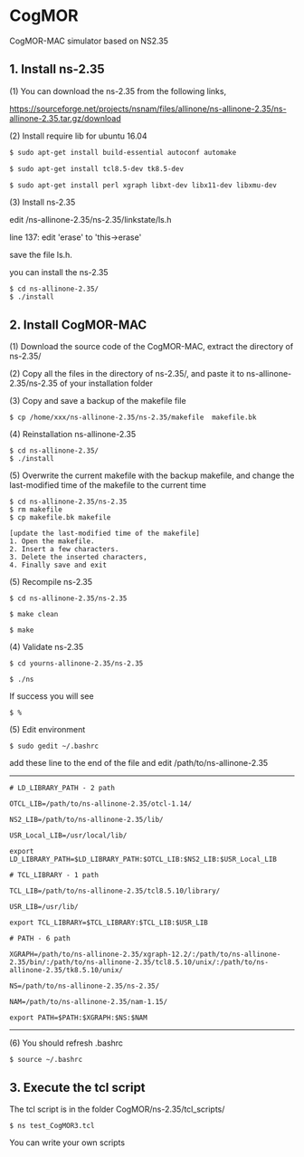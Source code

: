 # CogMOR
CogMOR-MAC simulator based on NS2.35


## 1. Install ns-2.35



(1) You can download the ns-2.35 from the following links,

https://sourceforge.net/projects/nsnam/files/allinone/ns-allinone-2.35/ns-allinone-2.35.tar.gz/download


(2) Install require lib for ubuntu 16.04
```bash
$ sudo apt-get install build-essential autoconf automake

$ sudo apt-get install tcl8.5-dev tk8.5-dev

$ sudo apt-get install perl xgraph libxt-dev libx11-dev libxmu-dev
```

(3) Install ns-2.35

edit /ns-allinone-2.35/ns-2.35/linkstate/ls.h

line 137: edit 'erase' to 'this->erase'

save the file ls.h.

you can install the ns-2.35

```
$ cd ns-allinone-2.35/
$ ./install
```

## 2. Install CogMOR-MAC



(1) Download the source code of the CogMOR-MAC, extract the directory of ns-2.35/

(2) Copy all the files in the directory of ns-2.35/, and paste it to ns-allinone-2.35/ns-2.35 of your installation folder

(3) Copy and save a backup of the makefile file

```
$ cp /home/xxx/ns-allinone-2.35/ns-2.35/makefile  makefile.bk
```

(4) Reinstallation ns-allinone-2.35

```
$ cd ns-allinone-2.35/
$ ./install
```

(5) Overwrite the current makefile with the backup makefile, and change the last-modified time of the makefile to the current time

```
$ cd ns-allinone-2.35/ns-2.35
$ rm makefile
$ cp makefile.bk makefile

[update the last-modified time of the makefile]
1. Open the makefile. 
2. Insert a few characters. 
3. Delete the inserted characters, 
4. Finally save and exit
```

(5) Recompile ns-2.35
```
$ cd ns-allinone-2.35/ns-2.35

$ make clean

$ make
```




(4) Validate ns-2.35 

```
$ cd yourns-allinone-2.35/ns-2.35

$ ./ns
```
If success you will see
```
$ %
```

(5) Edit environment

```
$ sudo gedit ~/.bashrc
```
add these line to the end of the file and edit /path/to/ns-allinone-2.35

------------------------------
```
# LD_LIBRARY_PATH - 2 path

OTCL_LIB=/path/to/ns-allinone-2.35/otcl-1.14/

NS2_LIB=/path/to/ns-allinone-2.35/lib/

USR_Local_LIB=/usr/local/lib/

export LD_LIBRARY_PATH=$LD_LIBRARY_PATH:$OTCL_LIB:$NS2_LIB:$USR_Local_LIB

# TCL_LIBRARY - 1 path

TCL_LIB=/path/to/ns-allinone-2.35/tcl8.5.10/library/

USR_LIB=/usr/lib/

export TCL_LIBRARY=$TCL_LIBRARY:$TCL_LIB:$USR_LIB

# PATH - 6 path

XGRAPH=/path/to/ns-allinone-2.35/xgraph-12.2/:/path/to/ns-allinone-2.35/bin/:/path/to/ns-allinone-2.35/tcl8.5.10/unix/:/path/to/ns-allinone-2.35/tk8.5.10/unix/

NS=/path/to/ns-allinone-2.35/ns-2.35/

NAM=/path/to/ns-allinone-2.35/nam-1.15/

export PATH=$PATH:$XGRAPH:$NS:$NAM
```
----------------------------------


(6) You should refresh .bashrc


```
$ source ~/.bashrc
```


## 3. Execute the tcl script



The tcl script is in the folder CogMOR/ns-2.35/tcl_scripts/


```
$ ns test_CogMOR3.tcl  
```
You can write your own scripts

